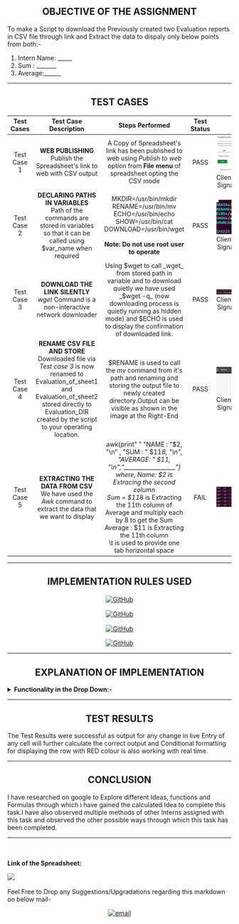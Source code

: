
<h2 align="center">OBJECTIVE OF THE ASSIGNMENT</h2> 

 To make a Script to download the Previously created two Evaluation reports in CSV file through link and Extract the data to dispaly only below points from both:-  
 1. Intern Name: _____
 2. Sum    : _______
 3. Average:______

----

<h2 align="center">TEST CASES</h2> 

|Test Cases|Test Case Description|Steps Performed| Test Status|Output
|:----:|:-----:|:-----:|:-----:|:-----:|
|Test Case 1| **WEB PUBLISHING** <br/> Publish the Spreadsheet's link to web with CSV output | A Copy of Spreadsheet's link has been published to web using *Publish to web* option from **File menu** of spreadsheet opting the CSV mode | PASS |![](https://raw.githubusercontent.com/somgithub111/test/master/Screenshot%20from%202021-04-19%2023-55-40.png) <br/> Client/Approver's Signature _______ |
|Test Case 2| **DECLARING PATHS IN VARIABLES** <br/> Path of the commands are stored in variables so that it can be called using $var_name when required| MKDIR=/usr/bin/mkdir <br/> RENAME=/usr/bin/mv <br/> ECHO=/usr/bin/echo <br/> SHOW=/usr/bin/cat <br/> DOWNLOAD=/usr/bin/wget <br/><br/> **Note: Do not use root user to operate**| PASS | ![](https://raw.githubusercontent.com/somgithub111/test/master/Screenshot%20from%202021-04-20%2009-19-11.png) <br/> Client/Approver's Signature _______ |
|Test Case 3| **DOWNLOAD THE LINK SILENTLY** <br/> _wget_ Command is a non-interactive network downloader| Using $wget to call _wget_ from stored path in variable and to download quietly we have used _$wget -q_ (now downloading process is quietly running as hidden mode) and $ECHO is used to display the confirmation of downloaded link.| PASS | ![](https://raw.githubusercontent.com/somgithub111/test/master/Screenshot%20from%202021-04-20%2010-00-26.png) <br/> Client/Approver's Signature _______ |
|Test Case 4| **RENAME CSV FILE AND STORE** <br/> Downloaded file via _Test case 3_ is now renamed to Evaluation_of_sheet1 and Evaluation_of_sheet2 stored directly to Evaluation_DIR created by the script to your operating location.| $RENAME is used to call the *mv* command from it's path and renaming and storing the output file to newly created directory.Output can be visible as shown in the image at the Right-End |PASS|![](https://raw.githubusercontent.com/somgithub111/test/master/Screenshot%20from%202021-04-20%2010-09-57.png) <br/> Client/Approver's Signature _______ |
|Test Case 5| **EXTRACTING THE DATA FROM CSV** <br/> We have used the _Awk_ command to extract the data that we want to display| awk{print" " "NAME   : "$2, "\n" , "SUM    : " $11*8, "\n", "AVERAGE: " $11, "\n","__________________"} <br/> where, Name: $2 is Extracing the second column <br/> Sum = $11*8 is Extracting the 11th column of Average and multiply each by 8 to get the Sum <br/> Average : $11 is Extracting the 11th column </br> \t is used to provide one tab horizontal space|FAIL| ![](https://raw.githubusercontent.com/somgithub111/test/master/Screenshot%20from%202021-04-20%2010-57-51.png)|

------

<h2 align="center">IMPLEMENTATION RULES USED </h2> 

 
<p align="center"> <a href="https://exceljet.net/excel-functions/excel-sum-function"><img align="center" alt="GitHub" src="https://img.shields.io/badge/=Sum()%20-%23121011.svg?&style=for-the-badge&logo=github&logoColor=white"/></a></p>
<p align="center"> <a href="https://exceljet.net/excel-functions/excel-counta-function"><img align="center" alt="GitHub" src="https://img.shields.io/badge/CountA(range)%20-%23121011.svg?&style=for-the-badge&logo=github&logoColor=white"/></a></p>
<p align="center"> <a href="https://www.ablebits.com/office-addins-blog/2015/02/25/array-formulas-functions-excel/"><img align="center" alt="GitHub" src="https://img.shields.io/badge/Array_Functions%20-%23121011.svg?&style=for-the-badge&logo=github&logoColor=white"/></a></p>
<p align="center"> <a href="https://exceljet.net/excel-functions/excel-countif-function"><img align="center" alt="GitHub" src="https://img.shields.io/badge/Countif(range,values)%20-%23121011.svg?&style=for-the-badge&logo=github&logoColor=white"/></a></p>

------

<h2 align="center">EXPLANATION OF IMPLEMENTATION</h2> 
<details close="close">
   <summary><b>Functionality in the Drop Down:-</b></summary>
<ul><br/>

 1. COUNTIF(range, value) Function with wildcard Character(*) is used to store values of assumed variables starting from Excellent=5.....upto Poor=0. Functions used on the First cell of average i.e, K4
  
  <b>
  
```sh
  COUNTIF(C4:J4,{"Excellent","Very good","Good","Satisfactory","Fair","Poor"})*{5,4,3,2,1,0})
  ```
  </b> <br/>
  
2. =SUM(values) function is used to Further count the Encounters of COUNTIF function to generate summation output

<b>
  
 ```sh
 (SUM(COUNTIF(C4:J4,{"Excellent","Very good","Good","Satisfactory","Fair","Poor"})*{5,4,3,2,1,0}))
  ```
  
  </b><br/>
  
3. Summation is further divided with COUNTA(range) which stores the count of cell in the selected range. This Formula is applied to generate the average.The output of COUNTA for the selected range in my assignment is 8 </b>

 <b> 
  
   ```sh
 (SUM(COUNTIF(Range, values)/COUNTA(C4:J4)
  ```
</b><br/>

4. Array Function is used to store the numerica values into their respective variables seperately. This Function is generally applied using CTRL+SHIFT+ENTER to save and exit the Editor.

 <b>
  
   ```sh
=ArrayFormula(SUM(COUNTIF(C4:J4,{"Excellent","Very good","Good","Satisfactory","Fair","Poor"})*{5,4,3,2,1,0}))/COUNTA(C4:J4)
  ```
 </b><br/>
 
5. For Bonus Task,I have used Conditional Formatting by selecting the range A4:K24 and select custom function on K with $ to lock the column reference as mentioned below along with red colour option to colour the rows whose value is less than 2.5 in column K:

  <b>
  
```sh
 =$K4<2.5      
  ```
</b></ul>
</details>

 -----
 
 <h2 align="center">TEST RESULTS</h2> 
 
 The Test Results were successful as output for any change in live Entry of any cell will further calculate the correct output and Conditional formatting for displaying the row with RED colour is also working with real time.
 
 ----
 
 
 <h2 align="center">CONCLUSION</h2> 

 I have researched on google to Explore different Ideas, functions and Formulas through which i have gained the calculated Idea to complete this task.I have also observed multiple methods of other Interns assigned with this task and observed the other possible ways through which this task has been completed.
 
 ----
 <br/>
 <br/>
 <b>Link of the Spreadsheet:</b> 
 <p align="left"><a href="https://docs.google.com/spreadsheets/d/1Meany3O0o46ljwN4PBSlDvy0NW9g95EqivOz28xYg9Q/edit?ts=6075dc15#gid=0"> <img src="https://www.picgifs.com/graphics/c/click-here/graphics-click-here-851444.gif" border="0" /></a> <a href="https://github.com/somgithub111/keenable/blob/main/MyPassion.md"><My Passion and Hobby/></a></p>

Feel Free to Drop any Suggestions/Upgradations regarding this markdown on below mail-
<p align="center">
  <a href="mailto:someshkmr4@gmail.com"><img src="https://img.icons8.com/color/96/000000/gmail.png" alt="email"/></a>

 
 
 
 
 
 


